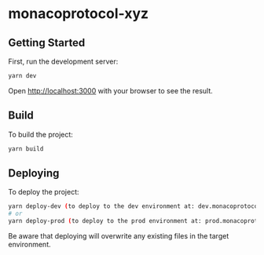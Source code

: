 # monacoprotocol-xyz

## Getting Started

First, run the development server:

```bash
yarn dev
```

Open [http://localhost:3000](http://localhost:3000) with your browser to see the result.

## Build

To build the project:

```bash
yarn build
```

## Deploying

To deploy the project:

```bash
yarn deploy-dev (to deploy to the dev environment at: dev.monacoprotocol.xyz)
# or
yarn deploy-prod (to deploy to the prod environment at: prod.monacoprotocol.xyz)
```

Be aware that deploying will overwrite any existing files in the target environment.